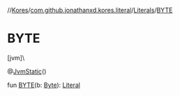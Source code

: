 //[Kores](../../../index.md)/[com.github.jonathanxd.kores.literal](../index.md)/[Literals](index.md)/[BYTE](-b-y-t-e.md)

# BYTE

[jvm]\

@[JvmStatic](https://kotlinlang.org/api/latest/jvm/stdlib/kotlin.jvm/-jvm-static/index.html)()

fun [BYTE](-b-y-t-e.md)(b: [Byte](https://kotlinlang.org/api/latest/jvm/stdlib/kotlin/-byte/index.html)): [Literal](../-literal/index.md)
